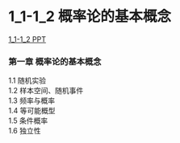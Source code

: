 # 1_1-1_2  概率论的基本概念
[1_1-1_2 PPT][1]  
### 第一章 概率论的基本概念
1.1 随机实验  
1.2 样本空间、随机事件  
1.3 频率与概率  
1.4 等可能概型  
1.5 条件概率  
1.6 独立性


[1]:https://pan.baidu.com/s/1JzB_0gE-3N3XtJc0GE9v7Q

  

